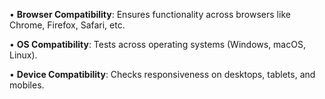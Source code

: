 • **Browser Compatibility**: Ensures functionality across browsers like Chrome, Firefox, Safari, etc.

• **OS Compatibility**: Tests across operating systems (Windows, macOS, Linux).

• **Device Compatibility**: Checks responsiveness on desktops, tablets, and mobiles.